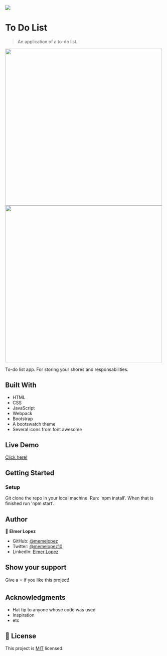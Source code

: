 ![](https://img.shields.io/badge/Microverse-blueviolet)

# To Do List 

> An application of a to-do list.

<img src="https://user-images.githubusercontent.com/6587226/135353489-e216f65d-17a3-4b7a-a921-ef2b58a23e3c.png" width="500">
<img src="https://user-images.githubusercontent.com/6587226/135353552-36d00a18-e934-4556-9e00-790f8283b792.png" width="500">

To-do list app. For storing your shores and responsabilities.  

## Built With

- HTML
- CSS
- JavaScript
- Webpack
- Bootstrap
- A bootswatch theme
- Several icons from font awesome

## Live Demo

[Click here!](https://memelopez.github.io/toDoListWebpack/)


## Getting Started

### Setup

Git clone the repo in your local machine. Run: 'npm install'. When that is finished run 'npm start'.


## Author

👤 **Elmer Lopez**

- GitHub: [@memelopez](https://github.com/memelopez/)
- Twitter: [@memelopez10](https://twitter.com/memelopez10)
- LinkedIn: [Elmer Lopez](https://www.linkedin.com/in/elmer-lopez-51b187200/)

## Show your support

Give a ⭐️ if you like this project!

## Acknowledgments

- Hat tip to anyone whose code was used
- Inspiration
- etc

## 📝 License

This project is [MIT](https://github.com/IjayAbby/Web-Scraper-Ruby-Capstone-Project/blob/development/LICENSE) licensed.
